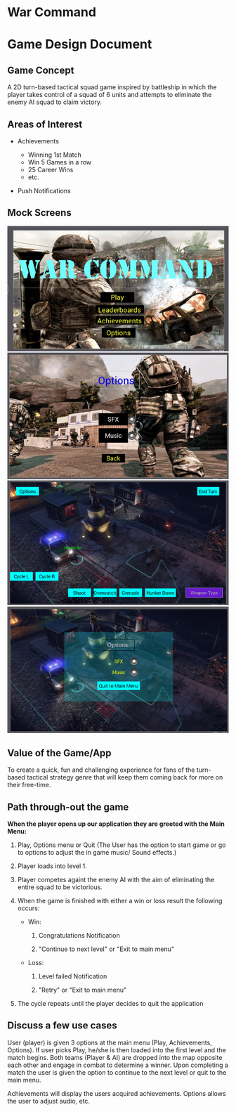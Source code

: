 # War Command 
# Game Design Document

##  Game Concept
A 2D turn-based tactical squad game inspired by battleship in which the player takes control of a squad of 6 units and attempts to eliminate the enemy AI squad to claim victory.

##  Areas of Interest 
* Achievements
  * Winning 1st Match
  * Win 5 Games in a row
  * 25 Career Wins
  * etc.
  
* Push Notifications

##  Mock Screens 
![Image of Menu-Screen](https://raw.githubusercontent.com/Fabronaut/Project-Swift/master/MainMenu.JPG)
![Image of Menu-Screen2](https://raw.githubusercontent.com/Fabronaut/Project-Swift/master/OptionsMenu.JPG)
![Image of In-game UI](https://raw.githubusercontent.com/Fabronaut/Project-Swift/master/App_UI_1.png)
![Image of In-game UI2](https://raw.githubusercontent.com/Fabronaut/Project-Swift/master/App_UI_2.png)


## Value of the Game/App 
To create a quick, fun and challenging experience for fans of the turn-based tactical strategy genre that will keep them coming back for more on their free-time.

##  Path through-out the game 
**When the player opens up our application they are greeted with the Main Menu:**

1. Play, Options menu or Quit (The User has the option to start game or go to options to adjust the in game music/ Sound effects.)
1. Player loads into level 1.
1. Player competes againt the enemy AI with the aim of eliminating the entire squad to be victorious.
1. When the game is finished with either a win or loss result the following occurs:
   * Win:

        1. Congratulations Notification
        
        1. "Continue to next level" or "Exit to main menu"

   * Loss:

        1. Level failed Notification

        1. "Retry" or "Exit to main menu"

1. The cycle repeats until the player decides to quit the application


##  Discuss a few use cases 
User (player) is given 3 options at the main menu (Play, Achievements, Options). If user picks Play, he/she is then loaded into the first level and the match begins. Both teams (Player & AI) are dropped into the map opposite each other and engage in combat to determine a winner. Upon completing a match the user is given the option to continue to the next level or quit to the main menu.

Achievements will display the users acquired achievements. Options allows the user to adjust audio, etc.
